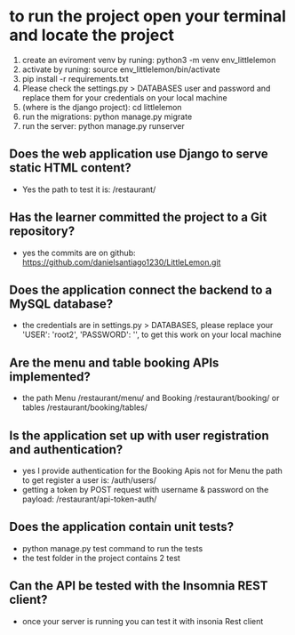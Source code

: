 # to run the project open your terminal and locate the project
1. create an eviroment venv by runing: python3 -m venv env_littlelemon
2. activate by runing: source env_littlelemon/bin/activate
3. pip install -r requirements.txt
4. Please check the settings.py > DATABASES user and password and replace them for your credentials on your local machine
5. (where is the django project): cd littlelemon
6. run the migrations: python manage.py migrate
7. run the server: python manage.py runserver


## Does the web application use Django to serve static HTML content?
* Yes the path to test it is: /restaurant/

## Has the learner committed the project to a Git repository?
* yes the commits are on github: https://github.com/danielsantiago1230/LittleLemon.git

## Does the application connect the backend to a MySQL database?
* the credentials are in settings.py > DATABASES, please replace your  'USER': 'root2', 'PASSWORD': '', to get this work on your local machine

## Are the menu and table booking APIs implemented?
* the path Menu /restaurant/menu/ and Booking /restaurant/booking/ or tables /restaurant/booking/tables/

## Is the application set up with user registration and authentication?
* yes I provide authentication for the Booking Apis not for Menu the path to get register a user is: /auth/users/
* getting a token by POST request with username & password on the payload: /restaurant/api-token-auth/

## Does the application contain unit tests?
* python manage.py test command to run the tests
* the test folder in the project contains 2 test

## Can the API be tested with the Insomnia REST client?
* once your server is running you can test it with insonia Rest client